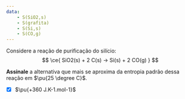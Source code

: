 ```yaml
---
data:
    - S(SiO2,s)
    - S(grafita)
    - S(Si,s)
    - S(CO,g)
---
```


Considere a reação de purificação do silício:
$$
    \ce{ SiO2(s) + 2 C(s) -> Si(s) + 2 CO(g) }
$$

**Assinale** a alternativa que mais se aproxima da entropia padrão dessa reação em $\pu{25 \degree C}$.

- [x] $\pu{+360 J.K-1.mol-1}$
